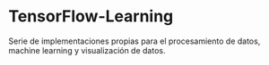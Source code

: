 # TensorFlow-Learning
Serie de implementaciones propias para el procesamiento de datos, machine learning y visualización de datos.
